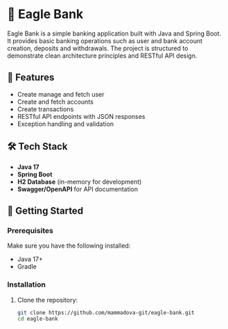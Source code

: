 # 🦅 Eagle Bank

Eagle Bank is a simple banking application built with Java and Spring Boot. It provides basic banking operations such as user and bank account creation, deposits and withdrawals. The project is structured to demonstrate clean architecture principles and RESTful API design.

## 📌 Features

- Create manage and fetch user
- Create and fetch accounts
- Create transactions
- RESTful API endpoints with JSON responses
- Exception handling and validation

## 🛠️ Tech Stack

- **Java 17**
- **Spring Boot**
- **H2 Database** (in-memory for development)
- **Swagger/OpenAPI** for API documentation

## 🚀 Getting Started

### Prerequisites

Make sure you have the following installed:

- Java 17+
- Gradle

### Installation

1. Clone the repository:

   ```bash
   git clone https://github.com/mammadova-git/eagle-bank.git
   cd eagle-bank
